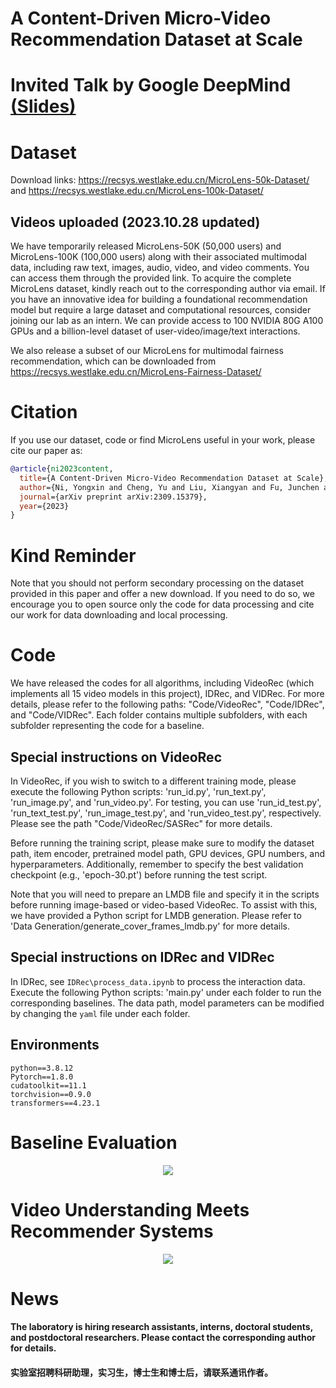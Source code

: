 # A Content-Driven Micro-Video Recommendation Dataset at Scale

# Invited Talk by Google DeepMind [(Slides)](https://github.com/westlake-repl/MicroLens/blob/master/MicroLens_DeepMind_Talk.pdf)

# Dataset

Download links: https://recsys.westlake.edu.cn/MicroLens-50k-Dataset/ and https://recsys.westlake.edu.cn/MicroLens-100k-Dataset/

<!-- Dataset downloader (for Windows): https://github.com/microlens2023/microlens-dataset/blob/master/Downloader/microlens_downloader.exe

Dataset downloader (for Linux): https://github.com/microlens2023/microlens-dataset/blob/master/Downloader/microlens_downloader

Dataset downloader (for Mac): https://github.com/microlens2023/microlens-dataset/blob/master/Downloader/microlens_downloader_mac

For review purposes, we are temporarily releasing a portion of our Microlens dataset.

We have uploaded a MicroLens-TOY folder, which contains 100 randomly sampled videos from the Microlens dataset. The folder includes cover images, audio files, video content, and textual captions for all 100 videos.

Additionally, we have provided a MicroLens-100K folder, which consists of the MicroLens-100K_pairs.tsv file containing interaction pairs (each row indicates a user and the videos they interacted with, sorted by interaction timestamp), along with audio files, textual captions, and corresponding watermarked cover files for all videos in the MicroLens-100K dataset. Please note that video content for MicroLens-100K is currently not available.

For various types of modal data and the interaction pairs of MicroLens-100K, MicroLens-1M, and MicroLens, we will release all of them once the paper is accepted. -->

## Videos uploaded (2023.10.28 updated)

We have temporarily released MicroLens-50K (50,000 users) and MicroLens-100K (100,000 users) along with their associated multimodal data, including raw text, images, audio, video, and video comments. You can access them through the provided link. To acquire the complete MicroLens dataset, kindly reach out to the corresponding author via email. If you have an innovative idea for building a foundational recommendation model but require a large dataset and computational resources, consider joining our lab as an intern. We can provide access to 100 NVIDIA 80G A100 GPUs and a billion-level dataset of user-video/image/text interactions.

We also release a subset of our MicroLens for multimodal fairness recommendation, which can be downloaded from https://recsys.westlake.edu.cn/MicroLens-Fairness-Dataset/

# Citation
If you use our dataset, code or find MicroLens useful in your work, please cite our paper as:

```bib
@article{ni2023content,
  title={A Content-Driven Micro-Video Recommendation Dataset at Scale},
  author={Ni, Yongxin and Cheng, Yu and Liu, Xiangyan and Fu, Junchen and Li, Youhua and He, Xiangnan and Zhang, Yongfeng and Yuan, Fajie},
  journal={arXiv preprint arXiv:2309.15379},
  year={2023}
}
```

# Kind Reminder

Note that you should not perform secondary processing on the dataset provided in this paper and offer a new download. If you need to do so, we encourage you to open source only the code for data processing and cite our work for data downloading and local processing.

# Code

We have released the codes for all algorithms, including VideoRec (which implements all 15 video models in this project), IDRec, and VIDRec. For more details, please refer to the following paths: "Code/VideoRec", "Code/IDRec", and "Code/VIDRec". Each folder contains multiple subfolders, with each subfolder representing the code for a baseline.

## Special instructions on VideoRec

In VideoRec, if you wish to switch to a different training mode, please execute the following Python scripts: 'run_id.py', 'run_text.py', 'run_image.py', and 'run_video.py'. For testing, you can use 'run_id_test.py', 'run_text_test.py', 'run_image_test.py', and 'run_video_test.py', respectively. Please see the path "Code/VideoRec/SASRec" for more details.

Before running the training script, please make sure to modify the dataset path, item encoder, pretrained model path, GPU devices, GPU numbers, and hyperparameters. Additionally, remember to specify the best validation checkpoint (e.g., 'epoch-30.pt') before running the test script.

Note that you will need to prepare an LMDB file and specify it in the scripts before running image-based or video-based VideoRec. To assist with this, we have provided a Python script for LMDB generation. Please refer to 'Data Generation/generate_cover_frames_lmdb.py' for more details.

## Special instructions on IDRec and VIDRec

In IDRec, see `IDRec\process_data.ipynb` to process the interaction data.  Execute the following Python scripts: 'main.py'  under each folder to run the corresponding baselines. The data path, model parameters can be modified by changing the `yaml` file under each folder. 

## Environments
```
python==3.8.12
Pytorch==1.8.0
cudatoolkit==11.1
torchvision==0.9.0
transformers==4.23.1
```

# Baseline Evaluation

<div align=center><img src="https://github.com/westlake-repl/MicroLens/blob/master/Results/baseline_evaluation.png"/></div>

# Video Understanding Meets Recommender Systems

<div align=center><img src="https://github.com/westlake-repl/MicroLens/blob/master/Results/video_meets_rs.png"/></div>

# News
#### The laboratory is hiring research assistants, interns, doctoral students, and postdoctoral researchers. Please contact the corresponding author for details.
#### 实验室招聘科研助理，实习生，博士生和博士后，请联系通讯作者。
